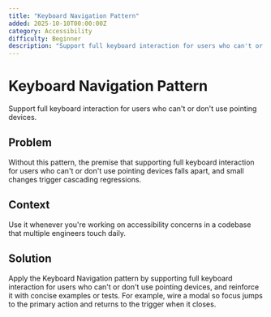 ```yaml
---
title: "Keyboard Navigation Pattern"
added: 2025-10-10T00:00:00Z
category: Accessibility
difficulty: Beginner
description: "Support full keyboard interaction for users who can't or don't use pointing devices."
---
```

# Keyboard Navigation Pattern

Support full keyboard interaction for users who can't or don't use pointing devices.

## Problem

Without this pattern, the premise that supporting full keyboard interaction for users who can't or don't use pointing devices falls apart, and small changes trigger cascading regressions.

## Context

Use it whenever you're working on accessibility concerns in a codebase that multiple engineers touch daily.

## Solution

Apply the Keyboard Navigation pattern by supporting full keyboard interaction for users who can't or don't use pointing devices, and reinforce it with concise examples or tests. For example, wire a modal so focus jumps to the primary action and returns to the trigger when it closes.
